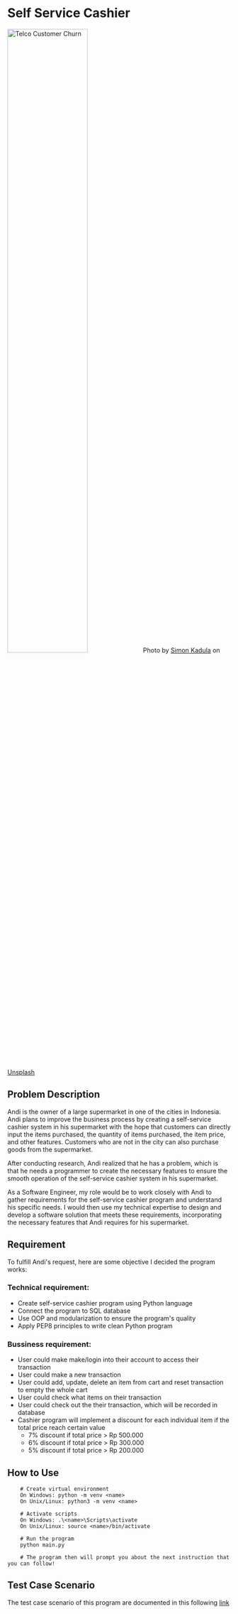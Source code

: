 # Self Service Cashier
<img src="https://user-images.githubusercontent.com/68576505/223395308-bc9a8817-e3df-4a51-bfdb-7f9b37984c48.png" alt="Telco Customer Churn" width="60%">
Photo by <a href="https://unsplash.com/@simonkadula?utm_source=unsplash&utm_medium=referral&utm_content=creditCopyText">Simon Kadula</a> on <a href="https://unsplash.com/photos/-gkndM1GvSA?utm_source=unsplash&utm_medium=referral&utm_content=creditCopyText">Unsplash</a>

## Problem Description
Andi is the owner of a large supermarket in one of the cities in Indonesia. Andi plans to improve the business process by creating a self-service cashier system in his supermarket with the hope that customers can directly input the items purchased, the quantity of items purchased, the item price, and other features. Customers who are not in the city can also purchase goods from the supermarket.

After conducting research, Andi realized that he has a problem, which is that he needs a programmer to create the necessary features to ensure the smooth operation of the self-service cashier system in his supermarket.

As a Software Engineer, my role would be to work closely with Andi to gather requirements for the self-service cashier program and understand his specific needs. I would then use my technical expertise to design and develop a software solution that meets these requirements, incorporating the necessary features that Andi requires for his supermarket.

## Requirement
To fulfill Andi's request, here are some objective I decided the program works:

### Technical requirement:
- Create self-service cashier program using Python language
- Connect the program to SQL database
- Use OOP and modularization to ensure the program's quality
- Apply PEP8 principles to write clean Python program

### Bussiness requirement:
- User could make make/login into their account to access their transaction
- User could make a new transaction
- User could add, update, delete an item from cart and reset transaction to empty the whole cart
- User could check what items on their transaction
- User could check out the their transaction, which will be recorded in database
- Cashier program will implement a discount for each individual item if the total price reach certain value
    - 7% discount if total price > Rp 500.000
    - 6% discount if total price > Rp 300.000
    - 5% discount if total price > Rp 200.000

## How to Use
```
    # Create virtual environment
    On Windows: python -m venv <name>
    On Unix/Linux: python3 -m venv <name>

    # Activate scripts
    On Windows: .\<name>\Scripts\activate
    On Unix/Linux: source <name>/bin/activate

    # Run the program
    python main.py

    # The program then will prompt you about the next instruction that you can follow!
```

## Test Case Scenario
The test case scenario of this program are documented in this following [link](test-case/test.MD)